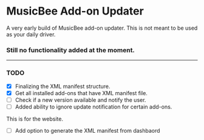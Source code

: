 # MusicBee Add-on Updater
A very early build of MusicBee add-on updater. This is not meant to be used as your daily driver. 

### Still no functionality added at the moment.
---

### TODO

- [x] Finalizing the XML manifest structure.
- [x] Get all installed add-ons that have XML manifest file.
- [ ] Check if a new version available and notify the user.
- [ ] Added ability to ignore update notification for certain add-ons.

This is for the website.

- [ ] Add option to generate the XML manifest from dashbaord